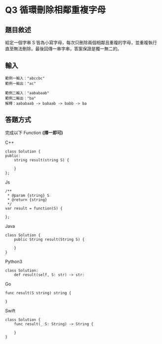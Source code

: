 # Q3 循環刪除相鄰重複字母

## 題目敘述

給定一個字串 S 皆為小寫字母，每次只刪除兩個相鄰且重複的字母，並重複執行直至無法刪除，最後回傳一串字串，答案保證是獨一無二的。

## 輸入
```
範例一輸入："abccbc"
範例一輸出："ac"

範例二輸入："aababaab"
範例二輸出："ba"
解釋：aababaab -> babaab -> babb -> ba
```

## 答題方式
完成以下 Function **(擇一即可)**

C++
```
class Solution {
public:
    string result(string S) {
        
    }
};
```

Js
```
/**
 * @param {string} S
 * @return {string}
 */
var result = function(S) {
    
};
```

Java
```
class Solution {
    public String result(String S) {
        
    }
}
```

Python3
```
class Solution:
    def result(self, S: str) -> str:
```

Go
```
func result(S string) string {
    
}
```

Swift
```
class Solution {
    func result(_ S: String) -> String {
        
    }
}
```